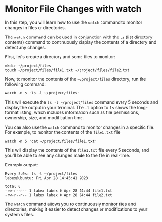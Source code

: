 # Monitor File Changes with watch

In this step, you will learn how to use the `watch` command to monitor changes in files or directories.

The `watch` command can be used in conjunction with the `ls` (list directory contents) command to continuously display the contents of a directory and detect any changes.

First, let's create a directory and some files to monitor:

```
mkdir ~/project/files
touch ~/project/files/file1.txt ~/project/files/file2.txt
```

Now, to monitor the contents of the `~/project/files` directory, run the following command:

```
watch -n 5 'ls -l ~/project/files'
```

This will execute the `ls -l ~/project/files` command every 5 seconds and display the output in your terminal. The `-l` option to `ls` shows the long-format listing, which includes information such as file permissions, ownership, size, and modification time.

You can also use the `watch` command to monitor changes in a specific file. For example, to monitor the contents of the `file1.txt` file:

```
watch -n 5 'cat ~/project/files/file1.txt'
```

This will display the contents of the `file1.txt` file every 5 seconds, and you'll be able to see any changes made to the file in real-time.

Example output:

```
Every 5.0s: ls -l ~/project/files                                    labex@ubuntu: Fri Apr 28 14:45:41 2023

total 0
-rw-r--r-- 1 labex labex 0 Apr 28 14:44 file1.txt
-rw-r--r-- 1 labex labex 0 Apr 28 14:44 file2.txt
```

The `watch` command allows you to continuously monitor files and directories, making it easier to detect changes or modifications to your system's files.
